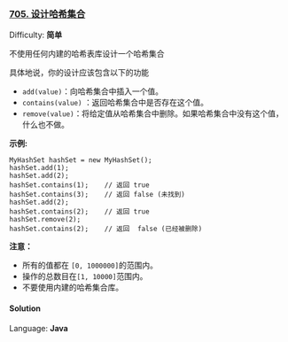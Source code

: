 ### [705\. 设计哈希集合](https://leetcode-cn.com/problems/design-hashset/)

Difficulty: **简单**


不使用任何内建的哈希表库设计一个哈希集合

具体地说，你的设计应该包含以下的功能

*   `add(value)`：向哈希集合中插入一个值。
*   `contains(value)` ：返回哈希集合中是否存在这个值。
*   `remove(value)`：将给定值从哈希集合中删除。如果哈希集合中没有这个值，什么也不做。

**示例:**

```
MyHashSet hashSet = new MyHashSet();
hashSet.add(1);         
hashSet.add(2);         
hashSet.contains(1);    // 返回 true
hashSet.contains(3);    // 返回 false (未找到)
hashSet.add(2);          
hashSet.contains(2);    // 返回 true
hashSet.remove(2);          
hashSet.contains(2);    // 返回  false (已经被删除)
```

**注意：**

*   所有的值都在 `[0, 1000000]`的范围内。
*   操作的总数目在`[1, 10000]`范围内。
*   不要使用内建的哈希集合库。


#### Solution

Language: **Java**

```java
​
```